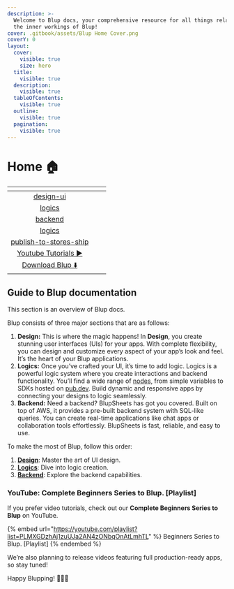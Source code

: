 ```yaml
---
description: >-
  Welcome to Blup docs, your comprehensive resource for all things related to
  the inner workings of Blup!
cover: .gitbook/assets/Blup Home Cover.png
coverY: 0
layout:
  cover:
    visible: true
    size: hero
  title:
    visible: true
  description:
    visible: true
  tableOfContents:
    visible: true
  outline:
    visible: true
  pagination:
    visible: true
---
```


# Home 🏠

<table data-view="cards">
  <thead>
    <tr>
      <th align="center"></th>
      <th></th>
      <th></th>
    </tr>
  </thead>
  <tbody>
    <tr>
      <td align="center">
        <a data-mention href="wiki/design-ui/">design-ui</a>
      </td>
      <td></td>
      <td></td>
    </tr>
    <tr>
      <td align="center"><a data-mention href="wiki/logics/">logics</a></td>
      <td></td>
      <td></td>
    </tr>
    <tr>
      <td align="center">
        <a data-mention href="wiki/backend/">backend</a>
      </td>
      <td></td>
      <td></td>
    </tr>
    <tr>
      <td align="center">
        <a data-mention href="wiki/logics/">logics</a>
      </td>
      <td></td>
      <td></td>
    </tr>
    <tr>
      <td align="center">
        <a data-mention href="wiki/publish-to-stores-ship/">publish-to-stores-ship</a>
      </td>
      <td></td>
      <td></td>
    </tr>
    <tr>
      <td align="center">
        <a href="https://www.youtube.com/watch?v=QHQiDpPJYcQ&#x26;list=PLMXGDzhAj1zuUJa2AN4zONbqOnAtLmhTL&#x26;ab_channel=Blup">Youtube Tutorials ▶️</a>
      </td>
      <td></td>
      <td></td>
    </tr>
    <tr>
      <td align="center">
        <a href="https://blup.in/downloads">Download Blup ⬇️ </a>
      </td>
      <td></td>
      <td></td>
    </tr>
  </tbody>
</table>

## Guide to Blup documentation

This section is an overview of Blup docs.&#x20;

Blup consists of three major sections that are as follows:

1. **Design:** This is where the magic happens! In **Design**, you create stunning user interfaces (UIs) for your apps. With complete flexibility, you can design and customize every aspect of your app’s look and feel. It’s the heart of your Blup applications.
2. **Logics:** Once you’ve crafted your UI, it’s time to add logic. Logics is a powerful logic system where you create interactions and backend functionality. You’ll find a wide range of [nodes](wiki/logics/ui-nodes/), from simple variables to SDKs hosted on [pub.dev](https://pub.dev). Build dynamic and responsive apps by connecting your designs to logic seamlessly.
3. **Backend:** Need a backend? BlupSheets has got you covered. Built on top of AWS, it provides a pre-built backend system with SQL-like queries. You can create real-time applications like chat apps or collaboration tools effortlessly. BlupSheets is fast, reliable, and easy to use.

To make the most of Blup, follow this order:

1. [**Design**](wiki/design-ui/): Master the art of UI design.
2. [**Logics**](wiki/logics/): Dive into logic creation.
3. [**Backend**](wiki/backend/): Explore the backend capabilities.

### YouTube: Complete Beginners Series to Blup. \[Playlist]

If you prefer video tutorials, check out our **Complete Beginners Series to Blup** on YouTube.

{% embed url="https://youtube.com/playlist?list=PLMXGDzhAj1zuUJa2AN4zONbqOnAtLmhTL" %}
Beginners Series to Blup. \[Playlist]
{% endembed %}

We’re also planning to release videos featuring full production-ready apps, so stay tuned!

Happy Blupping! 🚀🎨🔌
